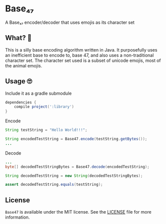 # Base₄₇
A Base₄₇ encoder/decoder that uses emojis as its character set

## What? 🤔
This is a silly base encoding algorithm written in Java. It purposefully uses an inefficient base to encode to, base 47, and also uses a non-traditional character set. The character set used is a subset of unicode emojis, most of the animal emojis. 

## Usage 🙄

Include it as a gradle submodule
```groovy
dependencies {
    compile project(':library')
}
```

Encode
```java
String testString = "Hello World!!!";

String encodedTestString = Base47.encode(testString.getBytes());
...
```

Decode
```java
...
byte[] decodedTestStringBytes = Base47.decode(encodedTestString);

String decodedTestString = new String(decodedTestStringBytes);

assert decodedTestString.equals(testString);
```

## License
`Base47` is available under the MIT license. See the [LICENSE](LICENSE) file for more information.
